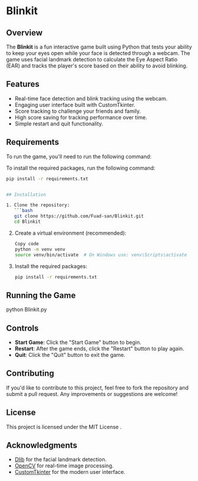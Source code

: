 # Blinkit

## Overview

The **Blinkit** is a fun interactive game built using Python that tests your ability to keep your eyes open while your face is detected through a webcam. The game uses facial landmark detection to calculate the Eye Aspect Ratio (EAR) and tracks the player's score based on their ability to avoid blinking.

## Features

- Real-time face detection and blink tracking using the webcam.
- Engaging user interface built with CustomTkinter.
- Score tracking to challenge your friends and family.
- High score saving for tracking performance over time.
- Simple restart and quit functionality.

## Requirements

To run the game, you'll need to run the following command:

To install the required packages, run the following command:

```bash
pip install -r requirements.txt


## Installation

1. Clone the repository:
   ```bash
   git clone https://github.com/Fuad-san/Blinkit.git
   cd Blinkit
   ```
2. Create a virtual environment (recommended):
   ```bash
   Copy code
   python -m venv venv
   source venv/bin/activate  # On Windows use: venv\Scripts\activate
   ```
3. Install the required packages:
   ```bash
   pip install -r requirements.txt
   ```

## Running the Game
   python Blinkit.py


## Controls

- **Start Game**: Click the "Start Game" button to begin.
- **Restart**: After the game ends, click the "Restart" button to play again.
- **Quit**: Click the "Quit" button to exit the game.

## Contributing

If you'd like to contribute to this project, feel free to fork the repository and submit a pull request. Any improvements or suggestions are welcome!

## License

This project is licensed under the MIT License .

## Acknowledgments

- [Dlib](http://dlib.net/) for the facial landmark detection.
- [OpenCV](https://opencv.org/) for real-time image processing.
- [CustomTkinter](https://github.com/TomSchimansky/CustomTkinter) for the modern user interface.


